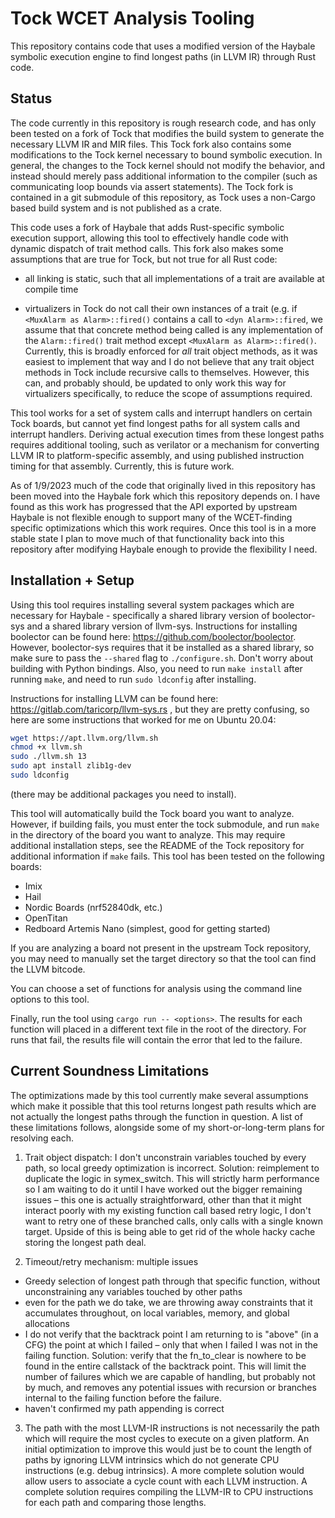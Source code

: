 # Tock WCET Analysis Tooling

This repository contains code that uses a modified version of the Haybale symbolic execution
engine to find longest paths (in LLVM IR) through Rust code.

## Status

The code currently in this repository is rough research code, and has only been tested on a fork
of Tock that modifies the build system to generate the necessary LLVM IR and MIR files. This Tock
fork also contains some modifications to the Tock kernel necessary to bound symbolic execution. In general,
the changes to the Tock kernel should not modify the behavior, and instead should merely pass additional
information to the compiler (such as communicating loop bounds via assert statements). The Tock fork
is contained in a git submodule of this repository, as Tock uses a non-Cargo based build system and is not
published as a crate.

This code uses a fork of Haybale that adds Rust-specific symbolic execution support,
allowing this tool to effectively handle code with dynamic dispatch of trait method calls.
This fork also makes some assumptions that are true for Tock, but not true for all Rust code:

- all linking is static, such that all implementations of a trait are available at compile time

- virtualizers in Tock do not call their own instances of a trait (e.g. if `<MuxAlarm as Alarm>::fired()`
  contains a call to `<dyn Alarm>::fired`, we assume that that concrete method being called is any
  implementation of the `Alarm::fired()` trait method except `<MuxAlarm as Alarm>::fired()`.
  Currently, this is broadly enforced for *all* trait object methods, as it was easiest to implement that
  way and I do not believe that any trait object methods in Tock include recursive calls to themselves.
  However, this can, and probably should, be updated to only work this way for virtualizers specifically,
  to reduce the scope of assumptions required.

This tool works for a set of system calls and interrupt handlers on certain Tock boards, but cannot yet
find longest paths for all system calls and interrupt handlers. Deriving actual execution times from
these longest paths requires additional tooling, such as verilator or a mechanism for converting LLVM IR
to platform-specific assembly, and using published instruction timing for that assembly. Currently, this
is future work.

As of 1/9/2023 much of the code that originally lived in this repository has been moved into the Haybale fork
which this repository depends on. I have found as this work has progressed that the API exported by upstream
Haybale is not flexible enough to support many of the WCET-finding specific optimizations which this work
requires. Once this tool is in a more stable state I plan to move much of that functionality back into this
repository after modifying Haybale enough to provide the flexibility I need.

## Installation + Setup

Using this tool requires installing several system packages which are necessary for Haybale - specifically
a shared library version of boolector-sys and a shared library version of llvm-sys. Instructions for installing
boolector can be found here: https://github.com/boolector/boolector. However, boolector-sys requires that it be installed
as a shared library, so make sure to pass the `--shared` flag to `./configure.sh`. Don't worry about building with Python
bindings. Also, you need to run `make install` after running `make`, and need to run `sudo ldconfig` after installing.

Instructions for installing LLVM can be found here: https://gitlab.com/taricorp/llvm-sys.rs ,
but they are pretty confusing, so here are some instructions that worked for me on Ubuntu 20.04:

```bash
wget https://apt.llvm.org/llvm.sh
chmod +x llvm.sh
sudo ./llvm.sh 13
sudo apt install zlib1g-dev
sudo ldconfig
```
(there may be additional packages you need to install).

This tool will automatically build the Tock board you want to analyze. However, if building fails,
you must enter the tock submodule, and run `make` in the directory of the board you want to analyze.
This may require additional installation steps, see the README of the Tock repository for additional information
if `make` fails.
This tool has been tested on the following boards:
- Imix
- Hail
- Nordic Boards (nrf52840dk, etc.)
- OpenTitan
- Redboard Artemis Nano (simplest, good for getting started)

If you are analyzing a board not present in the upstream Tock repository, you may need to manually
set the target directory so that the tool can find the LLVM bitcode.

You can choose a set of functions for analysis using the command line options to this tool.

Finally, run the tool using `cargo run -- <options>`. The results for each function will placed in a different text file in the root of the directory.
For runs that fail, the results file will contain the error that led to the failure.

## Current Soundness Limitations
The optimizations made by this tool currently make several assumptions which make it possible that this tool returns
longest path results which are not actually the longest paths through the function in question. A list of these limitations
follows, alongside some of my short-or-long-term plans for resolving each.

1. Trait object dispatch: I don't unconstrain variables touched by every path,
   so local greedy optimization is incorrect. Solution: reimplement to duplicate the
   logic in symex_switch. This will strictly harm performance so I am waiting
   to do it until I have worked out the bigger remaining issues – this one is
   actually straightforward, other than that it might interact poorly with my
   existing function call based retry logic, I don't want to retry one of these
   branched calls, only calls with a single known target. Upside of this is
   being able to get rid of the whole hacky cache storing the longest path
   deal.

2. Timeout/retry mechanism: multiple issues
  - Greedy selection of longest path through that specific function, without
    unconstraining any variables touched by other paths
  - even for the path we do take, we are throwing away constraints that it
    accumulates throughout, on local variables, memory, and global allocations
  - I do not verify that the backtrack point I am returning to is "above" (in a
    CFG) the point at which I failed – only that when I failed I was not in the
    failing function. Solution: verify that the
    fn_to_clear is nowhere to be found in the entire callstack of the backtrack
    point. This will limit the number of failures which we are capable of
    handling, but probably not by much, and removes any potential issues with
    recursion or branches internal to the failing function before the failure.
  - haven't confirmed my path appending is correct

3. The path with the most LLVM-IR instructions is not necessarily the path
which will require the most cycles to execute on a given platform. An initial
optimization to improve this would just be to count the length of paths by
ignoring LLVM intrinsics which do not generate CPU instructions (e.g. debug
intrinsics). A more complete solution would allow users to associate a cycle
count with each LLVM instruction. A complete solution requires compiling the
LLVM-IR to CPU instructions for each path and comparing those lengths.

